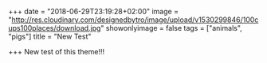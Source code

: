 +++
date = "2018-06-29T23:19:28+02:00"
image = "http://res.cloudinary.com/designedbytro/image/upload/v1530299846/100cups100places/download.jpg"
showonlyimage = false
tags = ["animals", "pigs"]
title = "New Test"

+++
New test of this theme!!!
